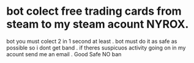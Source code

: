 # bot colect free trading cards from steam to my steam acount NYROX.
bot you must colect 2 in 1 second at least .
bot must do it as safe as possible so i dont get band .
if theres suspicuos activity going on in my acount send me an email .
Good
Safe 
NO ban
